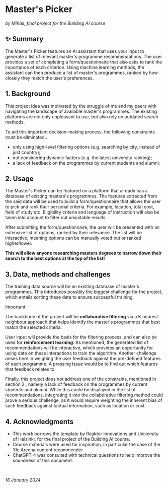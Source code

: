 
# Master's Picker

*by Mihail, final project for the Building AI course*

## ✨ Summary
The Master's Picker features an AI assistant that uses your input to generate a list of relevant master's programme recommendations. The user provides a set of completing a form/questionnaire  that also asks to rank the importance of each criterion. Using machine learning methods, the assistant can then produce a list of master's programmes, ranked by how closely they match the user's preferences.

## 1. Background
This project idea was motivated by the struggle of me and my peers with navigating the landscape of available master's programmes. The existing platforms are not only unpleasant to use, but also rely on outdated search methods.
<br>

To aid this important decision-making process, the following constraints must be eliminated..
* only using high-level filtering options (e.g. searching by city, instead of just country);
* not considering dynamic factors (e.g. the latest university ranking);
* a lack of feedback on the programmes by current students and alumni;

## 2. Usage
The Master's Picker can be featured on a platform that already has a database of existing masters's programmes. The features extracted from the said data will be used to build a form/questionnaire that allows the user to pick and rank their personal criteria. For example, location, total cost, field of study etc. Eligibility criteria and language of instruction will also be taken into account to filter out unsuitable results.

After submitting the form/questionnaire, the user will be presented with an extensive list of options, ranked by their relevance. The list will be interactive, meaning options can be manually voted out or ranked higher/lower.

**This will allow anyone researching masters degrees to narrow down their search to the best options at the top of the list!**

## 3. Data, methods and challenges
The training data source will be an existing database of master's programmes. This introduces possibly the biggest challenge for the project, which entails sorting these data to ensure successful training.

> [!Important]
> The backbone of the project will be **collaborative filtering** via a K nearest neighbour approach that helps identify the master's programmes that best match the selected criteria.

User input will provide the basis for the filtering process, and can also be used for **reinforcement learning**. As mentioned, the generated list of recommendations will be interactive, which provides an opportunity for using data on these interactions to train the algorithm. Another challenge arises here in weighing the user feedback against the pre-defined features of each programme. A pressing issue would be to find out which features that feedback relates to.

Finally, this project does not address one of the constrains, mentioned in section 2., namely a lack of feedback on the programmes by current students and alumni. While this could be displayed in the list of recommendations, integrating it into the collaborative filtering method could prove a serious challenge, as it would require weighting the inherent bias of such feedback against factual information, such as location or cost.

## 4. Acknowledgments
* This work borrows the template by Reaktor Innovations and University of Helsinki, for the final project of the Building AI course.
* Course materials were used for inspiration, in particular the case of the Yle Areena content recommender.
* ChatGPT-4 was consulted with technical questions to help improve the soundness of this document.
<br>

*16 January 2024*
